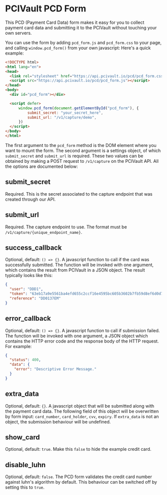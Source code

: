 PCIVault PCD Form
===

This PCD (Payment Card Data) form makes it easy for you to collect payment card data and
submitting it to the PCIVault without touching your own servers.

You can use the form by adding `pcd_form.js` and `pcd_form.css` to your page, and calling
`window.pcd_form()` from your own javascript: Here's a quick example:
```html
<!DOCTYPE html>
<html lang="en">
<head>
  <link rel="stylesheet" href="https://api.pcivault.io/pcd/pcd_form.css" />
  <script src="https://api.pcivault.io/pcd/pcd_form.js"></script>
</head>
<body>
  <div id="pcd_form"></div>

  <script defer>
      window.pcd_form(document.getElementById("pcd_form"), {
          submit_secret: "your_secret_here",
          submit_url: "/v1/capture/demo",
      })
  </script>
</body>
</html>
```

The first argument to the `pcd_form` method is the DOM element where you want to mount
the form. The second argument is a settings object, of which `submit_secret` 
and `submit_url` is required. These two values can be obtained by making a POST request
to `/v1/capture` on the PCIVault API. All the options are documented below:

submit_secret
---
Required. This is the secret associated to the capture endpoint that was created through our API.

submit_url
---
Required. The capture endpoint to use. The format must be `/v1/capture/{unique_endpoint_name}`.

success_callback
---
Optional, default: `() => {}`. A javascript function to call if the card was successfully
submitted. The function will be invoked with one argument, which contains the result 
from PCIVault in a JSON object. The result typically looks like this:
```json
{
  "user": "DDD1",
  "token": "63eb17a9e5561ba4efd655c2ccf16e4595bc605b3602b7fb59d8ef6d0d7f2c0c",
  "reference": "DD0137EM"
}
```

error_callback
---
Optional, default: `() => {}`. A javascript function to call if submission failed.
The function will be invoked with one argument, a JSON object which contains the HTTP error code
and the response body of the HTTP request. For example:
```json
{
  "status": 400,
  "data": {
    "error": "Descriptive Error Message."
  }
}
```

extra_data
---
Optional, default: `{}`. A javascript object that will be submitted along with the
payment card data. The following field of this object will be overwritten by form
input: `card_number`, `card_holder`, `cvv`, `expiry`. If `extra_data` is not an object,
the submission behaviour will be undefined.

show_card
---
Optional, default: `true`. Make this `false` to hide the example credit card.

disable_luhn
---
Optional, default: `false`. The PCD form validates the credit card number against luhn's
algorithm by default. This behaviour can be switched off by setting this to `true`.
